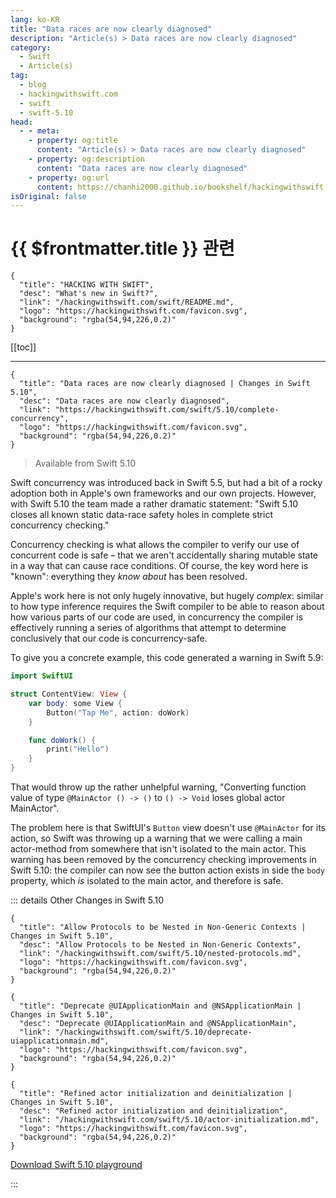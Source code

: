 ```yaml
---
lang: ko-KR
title: "Data races are now clearly diagnosed"
description: "Article(s) > Data races are now clearly diagnosed"
category:
  - Swift
  - Article(s)
tag: 
  - blog
  - hackingwithswift.com
  - swift
  - swift-5.10
head:
  - - meta:
    - property: og:title
      content: "Article(s) > Data races are now clearly diagnosed"
    - property: og:description
      content: "Data races are now clearly diagnosed"
    - property: og:url
      content: https://chanhi2000.github.io/bookshelf/hackingwithswift.com/swift/5.10/complete-concurrency.html
isOriginal: false
---
```


# {{ $frontmatter.title }} 관련

```component VPCard
{
  "title": "HACKING WITH SWIFT",
  "desc": "What's new in Swift?",
  "link": "/hackingwithswift.com/swift/README.md",
  "logo": "https://hackingwithswift.com/favicon.svg",
  "background": "rgba(54,94,226,0.2)"
}
```

[[toc]]

---

```component VPCard
{
  "title": "Data races are now clearly diagnosed | Changes in Swift 5.10",
  "desc": "Data races are now clearly diagnosed",
  "link": "https://hackingwithswift.com/swift/5.10/complete-concurrency", 
  "logo": "https://hackingwithswift.com/favicon.svg",
  "background": "rgba(54,94,226,0.2)"
}
```

> Available from Swift 5.10

Swift concurrency was introduced back in Swift 5.5, but had a bit of a rocky adoption both in Apple's own frameworks and our own projects. However, with Swift 5.10 the team made a rather dramatic statement: "Swift 5.10 closes all known static data-race safety holes in complete strict concurrency checking."

Concurrency checking is what allows the compiler to verify our use of concurrent code is safe – that we aren't accidentally sharing mutable state in a way that can cause race conditions. Of course, the key word here is "known": everything they *know about* has been resolved.

Apple's work here is not only hugely innovative, but hugely *complex*: similar to how type inference requires the Swift compiler to be able to reason about how various parts of our code are used, in concurrency the compiler is effectively running a series of algorithms that attempt to determine conclusively that our code is concurrency-safe.

To give you a concrete example, this code generated a warning in Swift 5.9:

```swift
import SwiftUI

struct ContentView: View {
    var body: some View {
        Button("Tap Me", action: doWork)
    }

    func doWork() {
        print("Hello")
    }
}
```

That would throw up the rather unhelpful warning, "Converting function value of type `@MainActor () -> ()` to `() -> Void` loses global actor MainActor".

The problem here is that SwiftUI's `Button` view doesn't use `@MainActor` for its action, so Swift was throwing up a warning that we were calling a main actor-method from somewhere that isn't isolated to the main actor. This warning has been removed by the concurrency checking improvements in Swift 5.10: the compiler can now see the button action exists in side the `body` property, which *is* isolated to the main actor, and therefore is safe.

::: details Other Changes in Swift 5.10
<!-- 
```component VPCard
{
  "title": "Data races are now clearly diagnosed | Changes in Swift 5.10",
  "desc": "Data races are now clearly diagnosed",
  "link": "/hackingwithswift.com/swift/5.10/complete-concurrency.md",
  "logo": "https://hackingwithswift.com/favicon.svg",
  "background": "rgba(54,94,226,0.2)"
}
```
-->
```component VPCard
{
  "title": "Allow Protocols to be Nested in Non-Generic Contexts | Changes in Swift 5.10",
  "desc": "Allow Protocols to be Nested in Non-Generic Contexts",
  "link": "/hackingwithswift.com/swift/5.10/nested-protocols.md",
  "logo": "https://hackingwithswift.com/favicon.svg",
  "background": "rgba(54,94,226,0.2)"
}
```

```component VPCard
{
  "title": "Deprecate @UIApplicationMain and @NSApplicationMain | Changes in Swift 5.10",
  "desc": "Deprecate @UIApplicationMain and @NSApplicationMain",
  "link": "/hackingwithswift.com/swift/5.10/deprecate-uiapplicationmain.md",
  "logo": "https://hackingwithswift.com/favicon.svg",
  "background": "rgba(54,94,226,0.2)"
}
```

```component VPCard
{
  "title": "Refined actor initialization and deinitialization | Changes in Swift 5.10",
  "desc": "Refined actor initialization and deinitialization",
  "link": "/hackingwithswift.com/swift/5.10/actor-initialization.md",
  "logo": "https://hackingwithswift.com/favicon.svg",
  "background": "rgba(54,94,226,0.2)"
}
```

[<FontIcon icon="fas fa-file-zipper"/>Download Swift 5.10 playground](https://hackingwithswift.com/files/playgrounds/swift/playground-5-9-to-5-10.playground.zip)

:::

